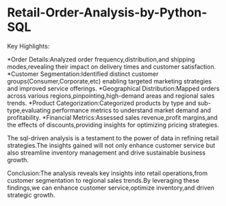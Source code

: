 # Retail-Order-Analysis-by-Python-SQL
Key Highlights:

*Order Details:Analyzed order frequency,distribution,and shipping modes,revealing their impact on delivery times and customer satisfaction.
*Customer Segmentation:Identified distinct customer groups(Consumer,Corporate,etc) enabling targeted marketing strategies and improved service offerings.
*Geographical Distribution:Mapped orders across various regions,pinpointing,high-demand areas and regional sales trends.
*Product Categorization:Categorized products by type and sub-type,evaluating performance metrics to understand market demand and profitability.
*Financial Metrics:Assessed sales revenue,profit margins,and the effects of discounts,providing insights for optimizing pricing strategies.

The sql-driven analysis is a testament to the power of data in refining retail strategies.The insights gained will not only enhance customer service but also streamline inventory management and drive sustainable business growth.

Conclusion:The analysis reveals key insights into retail operations,from customer segmentation to regional sales trends.By leveraging these findings,we can enhance customer service,optimize inventory,and driven strategic growth.
